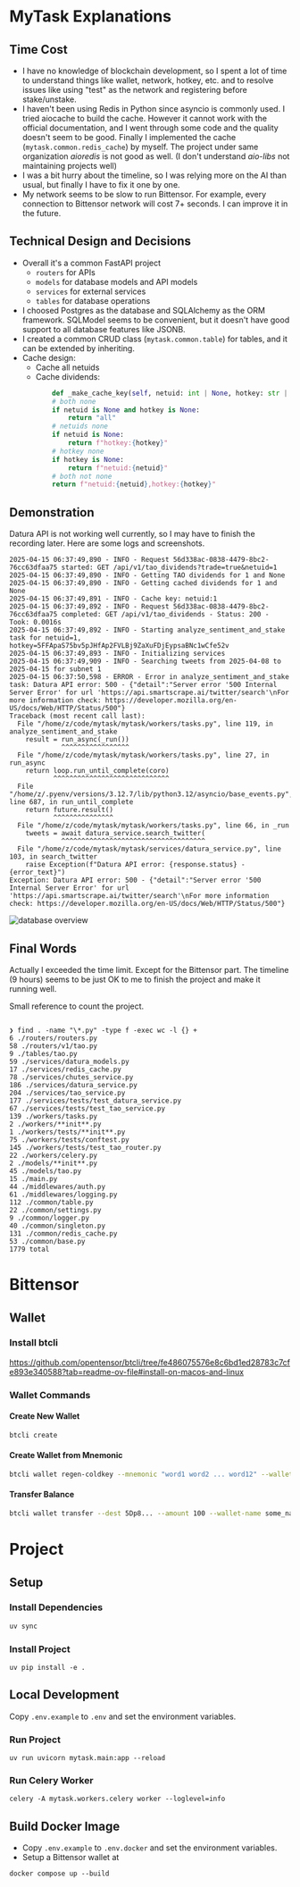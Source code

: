 # MyTask Explanations

## Time Cost

- I have no knowledge of blockchain development, so I spent a lot of time to understand things like wallet, network, hotkey, etc. and to resolve issues like using "test" as the network and registering before stake/unstake.
- I haven't been using Redis in Python since asyncio is commonly used. I tried aiocache to build the cache. However it cannot work with the official documentation, and I went through some code and the quality doesn't seem to be good. Finally I implemented the cache (`mytask.common.redis_cache`) by myself. The project under same organization _aioredis_ is not good as well. (I don't understand _aio-libs_ not maintaining projects well)
- I was a bit hurry about the timeline, so I was relying more on the AI than usual, but finally I have to fix it one by one.
- My network seems to be slow to run Bittensor. For example, every connection to Bittensor network will cost 7+ seconds. I can improve it in the future.

## Technical Design and Decisions

- Overall it's a common FastAPI project
  - `routers` for APIs
  - `models` for database models and API models
  - `services` for external services
  - `tables` for database operations
- I choosed Postgres as the database and SQLAlchemy as the ORM framework. SQLModel seems to be convenient, but it doesn't have good support to all database features like JSONB.
- I created a common CRUD class (`mytask.common.table`) for tables, and it can be extended by inheriting.
- Cache design:
  - Cache all netuids
  - Cache dividends:
    ```python
        def _make_cache_key(self, netuid: int | None, hotkey: str | None) -> str:
        # both none
        if netuid is None and hotkey is None:
            return "all"
        # netuids none
        if netuid is None:
            return f"hotkey:{hotkey}"
        # hotkey none
        if hotkey is None:
            return f"netuid:{netuid}"
        # both not none
        return f"netuid:{netuid},hotkey:{hotkey}"
    ```

## Demonstration

Datura API is not working well currently, so I may have to finish the recording later. Here are some logs and screenshots.

```
2025-04-15 06:37:49,890 - INFO - Request 56d338ac-0838-4479-8bc2-76cc63dfaa75 started: GET /api/v1/tao_dividends?trade=true&netuid=1
2025-04-15 06:37:49,890 - INFO - Getting TAO dividends for 1 and None
2025-04-15 06:37:49,890 - INFO - Getting cached dividends for 1 and None
2025-04-15 06:37:49,891 - INFO - Cache key: netuid:1
2025-04-15 06:37:49,892 - INFO - Request 56d338ac-0838-4479-8bc2-76cc63dfaa75 completed: GET /api/v1/tao_dividends - Status: 200 - Took: 0.0016s
2025-04-15 06:37:49,892 - INFO - Starting analyze_sentiment_and_stake task for netuid=1, hotkey=5FFApaS75bv5pJHfAp2FVLBj9ZaXuFDjEypsaBNc1wCfe52v
2025-04-15 06:37:49,893 - INFO - Initializing services
2025-04-15 06:37:49,909 - INFO - Searching tweets from 2025-04-08 to 2025-04-15 for subnet 1
2025-04-15 06:37:50,598 - ERROR - Error in analyze_sentiment_and_stake task: Datura API error: 500 - {"detail":"Server error '500 Internal Server Error' for url 'https://api.smartscrape.ai/twitter/search'\nFor more information check: https://developer.mozilla.org/en-US/docs/Web/HTTP/Status/500"}
Traceback (most recent call last):
  File "/home/z/code/mytask/mytask/workers/tasks.py", line 119, in analyze_sentiment_and_stake
    result = run_async(_run())
             ^^^^^^^^^^^^^^^^^
  File "/home/z/code/mytask/mytask/workers/tasks.py", line 27, in run_async
    return loop.run_until_complete(coro)
           ^^^^^^^^^^^^^^^^^^^^^^^^^^^^^
  File "/home/z/.pyenv/versions/3.12.7/lib/python3.12/asyncio/base_events.py", line 687, in run_until_complete
    return future.result()
           ^^^^^^^^^^^^^^^
  File "/home/z/code/mytask/mytask/workers/tasks.py", line 66, in _run
    tweets = await datura_service.search_twitter(
             ^^^^^^^^^^^^^^^^^^^^^^^^^^^^^^^^^^^^
  File "/home/z/code/mytask/mytask/services/datura_service.py", line 103, in search_twitter
    raise Exception(f"Datura API error: {response.status} - {error_text}")
Exception: Datura API error: 500 - {"detail":"Server error '500 Internal Server Error' for url 'https://api.smartscrape.ai/twitter/search'\nFor more information check: https://developer.mozilla.org/en-US/docs/Web/HTTP/Status/500"}
```

![database overview](docs/database.png)

## Final Words

Actually I exceeded the time limit. Except for the Bittensor part. The timeline (9 hours) seems to be just OK to me to finish the project and make it running well.

Small reference to count the project.

```

❯ find . -name "\*.py" -type f -exec wc -l {} +
6 ./routers/routers.py
58 ./routers/v1/tao.py
9 ./tables/tao.py
59 ./services/datura_models.py
17 ./services/redis_cache.py
78 ./services/chutes_service.py
186 ./services/datura_service.py
204 ./services/tao_service.py
177 ./services/tests/test_datura_service.py
67 ./services/tests/test_tao_service.py
139 ./workers/tasks.py
2 ./workers/**init**.py
1 ./workers/tests/**init**.py
75 ./workers/tests/conftest.py
145 ./workers/tests/test_tao_router.py
22 ./workers/celery.py
2 ./models/**init**.py
45 ./models/tao.py
15 ./main.py
44 ./middlewares/auth.py
61 ./middlewares/logging.py
112 ./common/table.py
22 ./common/settings.py
9 ./common/logger.py
40 ./common/singleton.py
131 ./common/redis_cache.py
53 ./common/base.py
1779 total

```

# Bittensor

## Wallet

### Install btcli

https://github.com/opentensor/btcli/tree/fe486075576e8c6bd1ed28783c7cfe893e340588?tab=readme-ov-file#install-on-macos-and-linux

### Wallet Commands

#### Create New Wallet

```bash
btcli create
```

#### Create Wallet from Mnemonic

```bash
btcli wallet regen-coldkey --mnemonic "word1 word2 ... word12" --wallet-name some_name --network test
```

#### Transfer Balance

```bash
btcli wallet transfer --dest 5Dp8... --amount 100 --wallet-name some_name --network test
```

# Project

## Setup

### Install Dependencies

```bash
uv sync
```

### Install Project

```
uv pip install -e .
```

## Local Development

Copy `.env.example` to `.env` and set the environment variables.

### Run Project

```
uv run uvicorn mytask.main:app --reload
```

### Run Celery Worker

```
celery -A mytask.workers.celery worker --loglevel=info
```

## Build Docker Image

- Copy `.env.example` to `.env.docker` and set the environment variables.
- Setup a Bittensor wallet at

```
docker compose up --build
```
